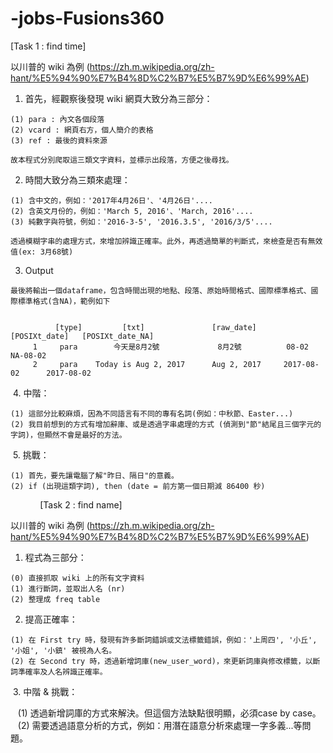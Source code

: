# -jobs-Fusions360

[Task 1 : find time]
  
  以川普的 wiki 為例 (https://zh.m.wikipedia.org/zh-hant/%E5%94%90%E7%B4%8D%C2%B7%E5%B7%9D%E6%99%AE)
  
  1. 首先，經觀察後發現 wiki 網頁大致分為三部分：
  
    (1) para : 內文各個段落
    (2) vcard : 網頁右方，個人簡介的表格
    (3) ref : 最後的資料來源
    
    故本程式分別爬取這三類文字資料，並標示出段落，方便之後尋找。
    
  2. 時間大致分為三類來處理：
  
    (1) 含中文的，例如：'2017年4月26日'、'4月26日'....
    (2) 含英文月份的，例如：'March 5, 2016'、'March, 2016'....
    (3) 純數字與符號，例如：'2016-3-5', '2016.3.5', '2016/3/5'....
    
    透過模糊字串的處理方式，來增加辨識正確率。此外，再透過簡單的判斷式，來檢查是否有無效值(ex: 3月68號)
    
  3. Output
  
    最後將輸出一個dataframe，包含時間出現的地點、段落、原始時間格式、國際標準格式、國際標準格式(含NA)，範例如下
    
    
              [type]         [txt]               [raw_date]    [POSIXt_date]   [POSIXt_date_NA]
         1     para        今天是8月2號             8月2號          08-02           NA-08-02
         2     para    Today is Aug 2, 2017      Aug 2, 2017     2017-08-02      2017-08-02
              
  4. 中階：
  
    (1) 這部分比較麻煩，因為不同語言有不同的專有名詞(例如：中秋節、Easter...)
    (2) 我目前想到的方式有增加辭庫、或是透過字串處理的方式 (偵測到"節"結尾且三個字元的字詞)，但顯然不會是最好的方法。
    
  5. 挑戰：
  
    (1) 首先，要先讓電腦了解"昨日、隔日"的意義。
    (2) if (出現這類字詞), then (date = 前方第一個日期減 86400 秒)
             
[Task 2 : find name]

  以川普的 wiki 為例 (https://zh.m.wikipedia.org/zh-hant/%E5%94%90%E7%B4%8D%C2%B7%E5%B7%9D%E6%99%AE)
  
  1. 程式為三部分：
  
    (0) 直接抓取 wiki 上的所有文字資料
    (1) 進行斷詞，並取出人名 (nr)
    (2) 整理成 freq table
    
    
  2. 提高正確率：
  
    (1) 在 First try 時，發現有許多斷詞錯誤或文法標籤錯誤，例如：'上周四', '小丘', '小姐', '小鎮' 被視為人名。
    (2) 在 Second try 時，透過新增詞庫(new_user_word)，來更新詞庫與修改標籤，以斷詞準確率及人名辨識正確率。
    
    
  3. 中階 & 挑戰：
  
    (1) 透過新增詞庫的方式來解決。但這個方法缺點很明顯，必須case by case。
    (2) 需要透過語意分析的方式，例如：用潛在語意分析來處理一字多義...等問題。
 
